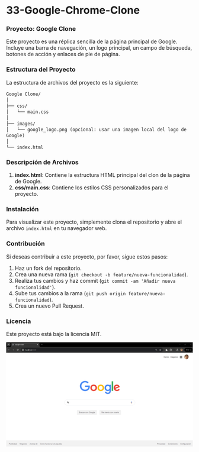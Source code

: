 # 33-Google-Chrome-Clone
### Proyecto: Google Clone

Este proyecto es una réplica sencilla de la página principal de Google. Incluye una barra de navegación, un logo principal, un campo de búsqueda, botones de acción y enlaces de pie de página.

### Estructura del Proyecto

La estructura de archivos del proyecto es la siguiente:

```
Google Clone/
│
├── css/
│   └── main.css
│
├── images/
│   └── google_logo.png (opcional: usar una imagen local del logo de Google)
│
└── index.html
```

### Descripción de Archivos

1. **index.html**: Contiene la estructura HTML principal del clon de la página de Google.
2. **css/main.css**: Contiene los estilos CSS personalizados para el proyecto.

### Instalación

Para visualizar este proyecto, simplemente clona el repositorio y abre el archivo `index.html` en tu navegador web.

### Contribución

Si deseas contribuir a este proyecto, por favor, sigue estos pasos:

1. Haz un fork del repositorio.
2. Crea una nueva rama (`git checkout -b feature/nueva-funcionalidad`).
3. Realiza tus cambios y haz commit (`git commit -am 'Añadir nueva funcionalidad'`).
4. Sube tus cambios a la rama (`git push origin feature/nueva-funcionalidad`).
5. Crea un nuevo Pull Request.

### Licencia

Este proyecto está bajo la licencia MIT.

![alt text](image.png)